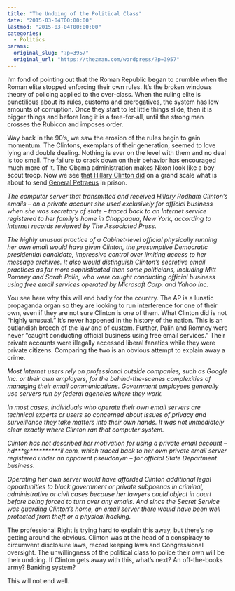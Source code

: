 ```yaml
---
title: "The Undoing of the Political Class"
date: "2015-03-04T00:00:00"
lastmod: "2015-03-04T00:00:00"
categories:
  - Politics
params:
  original_slug: "?p=3957"
  original_url: "https://thezman.com/wordpress/?p=3957"
---
```


I’m fond of pointing out that the Roman Republic began to crumble when
the Roman elite stopped enforcing their own rules. It’s the broken
windows theory of policing applied to the over-class. When the ruling
elite is punctilious about its rules, customs and prerogatives, the
system has low amounts of corruption. Once they start to let little
things slide, then it is bigger things and before long it is a
free-for-all, until the strong man crosses the Rubicon and imposes
order.

Way back in the 90’s, we saw the erosion of the rules begin to gain
momentum. The Clintons, exemplars of their generation, seemed to love
lying and double dealing. Nothing is ever on the level with them and no
deal is too small. The failure to crack down on their behavior has
encouraged much more of it. The Obama administration makes Nixon look
like a boy scout troop. Now we see <a
href="http://m.apnews.com/ap/db_289563/contentdetail.htm?contentguid=Fwk8oDHY"
rel="noopener" target="_blank">that Hillary Clinton did</a> on a grand
scale what is about to send <a
href="http://www.nytimes.com/2015/03/04/us/petraeus-plea-deal-over-giving-classified-data-to-lover.html"
rel="noopener" target="_blank">General Petraeus</a> in prison.

*The computer server that transmitted and received Hillary Rodham
Clinton’s emails – on a private account she used exclusively for
official business when she was secretary of state – traced back to an
Internet service registered to her family’s home in Chappaqua, New York,
according to Internet records reviewed by The Associated Press.*

*The highly unusual practice of a Cabinet-level official physically
running her own email would have given Clinton, the presumptive
Democratic presidential candidate, impressive control over limiting
access to her message archives. It also would distinguish Clinton’s
secretive email practices as far more sophisticated than some
politicians, including Mitt Romney and Sarah Palin, who were caught
conducting official business using free email services operated by
Microsoft Corp. and Yahoo Inc.*

You see here why this will end badly for the country. The AP is a
lunatic propaganda organ so they are looking to run interference for one
of their own, even if they are not sure Clinton is one of them. What
Clinton did is not “highly unusual.” It’s never happened in the history
of the nation. This is an outlandish breech of the law and of custom.
Further, Palin and Romney were never “caught conducting official
business using free email services.” Their private accounts were
illegally accessed liberal fanatics while they were private citizens.
Comparing the two is an obvious attempt to explain away a crime.

*Most Internet users rely on professional outside companies, such as
Google Inc. or their own employers, for the behind-the-scenes
complexities of managing their email communications. Government
employees generally use servers run by federal agencies where they
work.*

*In most cases, individuals who operate their own email servers are
technical experts or users so concerned about issues of privacy and
surveillance they take matters into their own hands. It was not
immediately clear exactly where Clinton ran that computer system.*

*Clinton has not described her motivation for using a private email
account – <span class="apbct-email-encoder"
original-string="lHUaLvI4aYwpK/NEgCgpeA==cb7GVxy8gokTy67N4oRjLlxroe+cyaoAyODZQmuU4IVWuo="
title="This contact has been encoded by Anti-Spam by CleanTalk. Click to decode. To finish the decoding make sure that JavaScript is enabled in your browser.">hd<span class="apbct-blur">\*\*\*</span>@<span class="apbct-blur">\*\*\*\*\*\*\*\*\*\*</span>il.com</span>,
which traced back to her own private email server registered under an
apparent pseudonym – for official State Department business.*

*Operating her own server would have afforded Clinton additional legal
opportunities to block government or private subpoenas in criminal,
administrative or civil cases because her lawyers could object in court
before being forced to turn over any emails. And since the Secret
Service was guarding Clinton’s home, an email server there would have
been well protected from theft or a physical hacking.*

The professional Right is trying hard to explain this away, but there’s
no getting around the obvious. Clinton was at the head of a conspiracy
to circumvent disclosure laws, record keeping laws and Congressional
oversight. The unwillingness of the political class to police their own
will be their undoing. If Clinton gets away with this, what’s next? An
off-the-books army? Banking system?

This will not end well.
